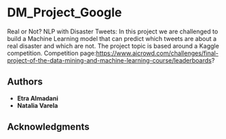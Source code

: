 # DM_Project_Google

Real or Not? NLP with Disaster Tweets: In this project we are challenged to build a Machine
Learning model that can predict which tweets are about a real disaster and which are not. The
project topic is based around a Kaggle competition.
Competition page:https://www.aicrowd.com/challenges/final-project-of-the-data-mining-and-machine-learning-course/leaderboards?





## Authors

* **Etra Almadani** 
* **Natalia Varela**






## Acknowledgments

